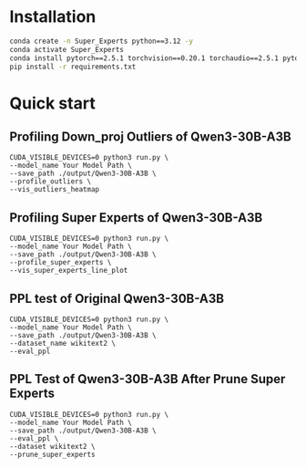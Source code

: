 # Installation
```bash
conda create -n Super_Experts python==3.12 -y
conda activate Super_Experts
conda install pytorch==2.5.1 torchvision==0.20.1 torchaudio==2.5.1 pytorch-cuda=11.8 -c pytorch -c nvidia
pip install -r requirements.txt
```
# Quick start 
## Profiling Down_proj Outliers of Qwen3-30B-A3B
```shell
CUDA_VISIBLE_DEVICES=0 python3 run.py \
--model_name Your Model Path \
--save_path ./output/Qwen3-30B-A3B \
--profile_outliers \
--vis_outliers_heatmap
```
## Profiling Super Experts of Qwen3-30B-A3B
```shell
CUDA_VISIBLE_DEVICES=0 python3 run.py \
--model_name Your Model Path \
--save_path ./output/Qwen3-30B-A3B \
--profile_super_experts \
--vis_super_experts_line_plot
```
## PPL test of Original Qwen3-30B-A3B
```shell
CUDA_VISIBLE_DEVICES=0 python3 run.py \
--model_name Your Model Path \
--save_path ./output/Qwen3-30B-A3B \
--dataset_name wikitext2 \
--eval_ppl
```
## PPL Test of Qwen3-30B-A3B After Prune Super Experts
```shell
CUDA_VISIBLE_DEVICES=0 python3 run.py \
--model_name Your Model Path \
--save_path ./output/Qwen3-30B-A3B \
--eval_ppl \
--dataset wikitext2 \
--prune_super_experts
```